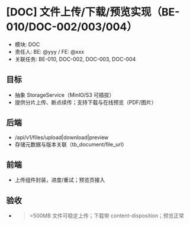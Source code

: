 # [DOC] 文件上传/下载/预览实现（BE-010/DOC-002/003/004）

- 模块: DOC
- 责任人: BE: @yyy / FE: @xxx
- 关联任务: BE-010, DOC-002, DOC-003, DOC-004

## 目标
- 抽象 StorageService（MinIO/S3 可插拔）
- 提供分片上传、断点续传；支持下载与在线预览（PDF/图片）

## 后端
- /api/v1/files/upload|download|preview
- 存储元数据与版本关联（tb_document/file_url）

## 前端
- 上传组件封装，进度/重试；预览页接入

## 验收
- >=500MB 文件可稳定上传；下载带 content-disposition；预览正常